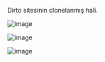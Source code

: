 Dirto sitesinin clonelanmış hali.

![image](https://github.com/nermindonat/dirto-clone/assets/70170606/88efb882-3bc9-452f-837c-d90ded9dfa4b)

![image](https://user-images.githubusercontent.com/70170606/168752902-5f5031ad-74f9-46a0-8bef-95fb7ba13ea7.png)

![image](https://user-images.githubusercontent.com/70170606/168752943-ac7d2307-5910-4ac2-a813-de728bd24add.png)
